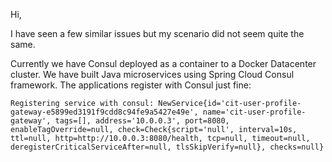 
Hi,

I have seen a few similar issues but my scenario did not seem quite the same.

Currently we have Consul deployed as a container to a Docker Datacenter cluster.  We have built Java microservices using Spring Cloud Consul framework.  The applications register with Consul just fine:

`Registering service with consul: NewService{id='cit-user-profile-gateway-e5899ed3191f9cdd8c94fe9a5427e49e', name='cit-user-profile-gateway', tags=[], address='10.0.0.3', port=8080, enableTagOverride=null, check=Check{script='null', interval=10s, ttl=null, http=http://10.0.0.3:8080/health, tcp=null, timeout=null, deregisterCriticalServiceAfter=null, tlsSkipVerify=null}, checks=null}`
